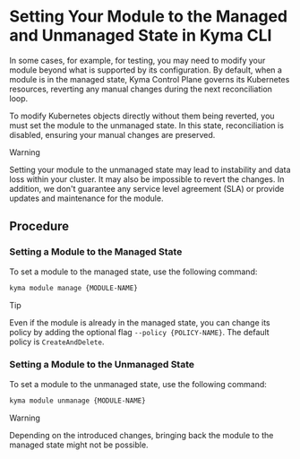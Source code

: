 # Setting Your Module to the Managed and Unmanaged State in Kyma CLI

In some cases, for example, for testing, you may need to modify your module beyond what is supported by its configuration. By default, when a module is in the managed state, Kyma Control Plane governs its Kubernetes resources, reverting any manual changes during the next reconciliation loop.

To modify Kubernetes objects directly without them being reverted, you must set the module to the unmanaged state. In this state, reconciliation is disabled, ensuring your manual changes are preserved.

> [!WARNING]
> Setting your module to the unmanaged state may lead to instability and data loss within your cluster. It may also be impossible to revert the changes. In addition, we don't guarantee any service level agreement (SLA) or provide updates and maintenance for the module.

## Procedure

### Setting a Module to the Managed State

To set a module to the managed state, use the following command:

```bash
kyma module manage {MODULE-NAME}
```

> [!TIP]
> Even if the module is already in the managed state, you can change its policy by adding the optional flag ``--policy {POLICY-NAME}``. The default policy is ``CreateAndDelete``.

### Setting a Module to the Unmanaged State

To set a module to the unmanaged state, use the following command:

```bash
kyma module unmanage {MODULE-NAME}
```

> [!WARNING]
> Depending on the introduced changes, bringing back the module to the managed state might not be possible.
